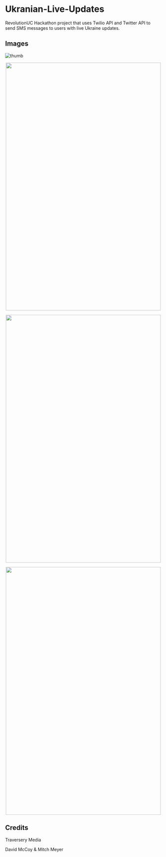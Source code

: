 # Ukranian-Live-Updates
RevolutionUC Hackathon project that uses Twilio API and Twitter API to send SMS messages to users with live Ukraine updates.
## Images
![thumb](https://user-images.githubusercontent.com/46828931/155876456-149fe40c-7dcb-4cef-9b67-77312687071f.png)
<p align="center">
  <img src="https://user-images.githubusercontent.com/46828931/155876461-3fc3757b-8313-45b6-90dc-026993e9ac94.png" width="500" height="800"/>
</p>

<p align="center">
   <img src="https://user-images.githubusercontent.com/46828931/155876466-e0bf4928-549c-4e13-9c9c-7dcfe23e8742.png" width="500" height="800"/>
</p>

<p align="center">
  <img src="https://user-images.githubusercontent.com/46828931/155876468-41a0ff1b-3939-4a5c-a4f6-9e5c629d2954.png" width="500" height="800"/>
</p>

## Credits

Traversery Media

David McCoy & Mitch Meyer
